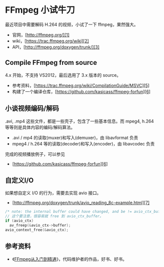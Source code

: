 # FFmpeg 小试牛刀

最近项目中需要解码 H.264 的视频，小试了一下 ffmpeg，果然强大。

 * 官网，[http://ffmpeg.org/][1]
 * wiki，[https://trac.ffmpeg.org/wiki][2]
 * API，[http://ffmpeg.org/doxygen/trunk/][3]


## Compile FFmpeg from source

4.x 开始，不支持 VS2012，最后选用了 3.x 版本的 source。

 * 参考资料，[https://trac.ffmpeg.org/wiki/CompilationGuide/MSVC][5]
 * 构建了一个编译仓库，[https://github.com/kasicass/ffmpeg-forfun][6]


## 小谈视频编码/解码

.avi, .mp4 这些文件，都是一些壳子，包含了一些基本信息。而 mpeg4, h.264 等等则是具体内容的编码/解码算法。

 * .avi / mp4 的读取(muxer)和写入(demuxer)，由 libavformat 负责
 * mpeg4 / h.264 等的读取(decoder)和写入(encoder)，由 libavcodec 负责

完成的视频播放例子，可以参见

 * [https://github.com/kasicass/ffmpeg-forfun][6]


## 自定义I/O

如果想自定义 I/O 的行为，需要去实现 avio 接口。

 * [http://ffmpeg.org/doxygen/trunk/avio_reading_8c-example.html][7]

```C
/* note: the internal buffer could have changed, and be != avio_ctx_buffer */
// 这个要注意，很容易就 free 到 avio_ctx_buffer。
if (avio_ctx)
  av_freep(&avio_ctx->buffer);
avio_context_free(&avio_ctx);
```


## 参考资料

 * 《[FFmpeg从入门到精通][4]》，代码维护者的作品，好书、好书。

[1]:http://ffmpeg.org/
[2]:https://trac.ffmpeg.org/wiki
[3]:http://ffmpeg.org/doxygen/trunk/
[4]:https://item.jd.com/12349436.html
[5]:https://trac.ffmpeg.org/wiki/CompilationGuide/MSVC
[6]:https://github.com/kasicass/ffmpeg-forfun
[7]:http://ffmpeg.org/doxygen/trunk/avio_reading_8c-example.html
